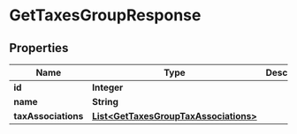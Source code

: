 # GetTaxesGroupResponse

## Properties
Name | Type | Description | Notes
------------ | ------------- | ------------- | -------------
**id** | **Integer** |  |  [optional]
**name** | **String** |  |  [optional]
**taxAssociations** | [**List&lt;GetTaxesGroupTaxAssociations&gt;**](GetTaxesGroupTaxAssociations.md) |  |  [optional]
